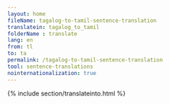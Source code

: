 ```yaml
---
layout: home
fileName: tagalog-to-tamil-sentence-translation
translatein: tagalog_to_tamil
folderName : translate
lang: en
from: tl
to: ta
permalink: /tagalog-to-tamil-sentence-translation
tool: sentence-translations
nointernationalization: true
---
```

{% include section/translateinto.html %}

